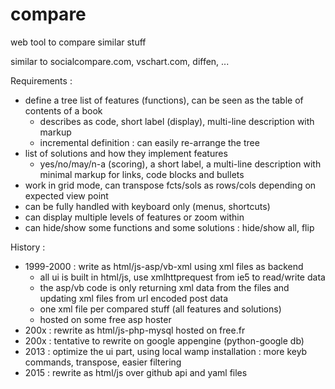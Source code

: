 # compare

web tool to compare similar stuff

similar to socialcompare.com, vschart.com, diffen, ...

Requirements :
* define a tree list of features (functions), can be seen as the table of contents of a book
  * describes as code, short label (display), multi-line description with markup
  * incremental definition : can easily re-arrange the tree
* list of solutions and how they implement features
  * yes/no/may/n-a (scoring), a short label, a multi-line description with minimal markup for links, code blocks and bullets
* work in grid mode, can transpose fcts/sols as rows/cols depending on expected view point
* can be fully handled with keyboard only (menus, shortcuts) 
* can display multiple levels of features or zoom within
* can hide/show some functions and some solutions : hide/show all, flip

History :
* 1999-2000 : write as html/js-asp/vb-xml using xml files as backend
  * all ui is built in html/js, use xmlhttprequest from ie5 to read/write data
  * the asp/vb code is only returning xml data from the files and updating xml files from url encoded post data
  * one xml file per compared stuff (all features and solutions)
  * hosted on some free asp hoster
* 200x : rewrite as html/js-php-mysql hosted on free.fr
* 200x : tentative to rewrite on google appengine (python-google db)
* 2013 : optimize the ui part, using local wamp installation : more keyb commands, transpose, easier filtering
* 2015 : rewrite as html/js over github api and yaml files
